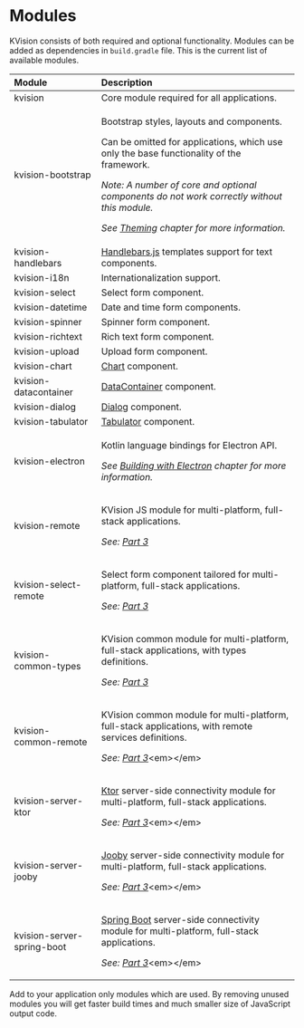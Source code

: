# Modules

KVision consists of both required and optional functionality. Modules can be added as dependencies in `build.gradle` file. This is the current list of available modules.

<table>
  <thead>
    <tr>
      <th style="text-align:left">Module</th>
      <th style="text-align:left">Description</th>
    </tr>
  </thead>
  <tbody>
    <tr>
      <td style="text-align:left">kvision</td>
      <td style="text-align:left">Core module required for all applications.</td>
    </tr>
    <tr>
      <td style="text-align:left">kvision-bootstrap</td>
      <td style="text-align:left">
        <p>Bootstrap styles, layouts and components.</p>
        <p>Can be omitted for applications, which use only the base functionality
          of the framework.</p>
        <p><em>Note: A number of core and optional components do not work correctly without this module.</em>
        </p>
        <p><em>See </em><a href="themes.md"><em>Theming</em></a><em> chapter for more information.</em>
        </p>
      </td>
    </tr>
    <tr>
      <td style="text-align:left">kvision-handlebars</td>
      <td style="text-align:left"><a href="https://handlebarsjs.com/">Handlebars.js</a> templates support
        for text components.</td>
    </tr>
    <tr>
      <td style="text-align:left">kvision-i18n</td>
      <td style="text-align:left">Internationalization support.</td>
    </tr>
    <tr>
      <td style="text-align:left">kvision-select</td>
      <td style="text-align:left">Select form component.</td>
    </tr>
    <tr>
      <td style="text-align:left">kvision-datetime</td>
      <td style="text-align:left">Date and time form components.</td>
    </tr>
    <tr>
      <td style="text-align:left">kvision-spinner</td>
      <td style="text-align:left">Spinner form component.</td>
    </tr>
    <tr>
      <td style="text-align:left">kvision-richtext</td>
      <td style="text-align:left">Rich text form component.</td>
    </tr>
    <tr>
      <td style="text-align:left">kvision-upload</td>
      <td style="text-align:left">Upload form component.</td>
    </tr>
    <tr>
      <td style="text-align:left">kvision-chart</td>
      <td style="text-align:left"><a href="../part-2-advanced-features/charts.md">Chart</a> component.</td>
    </tr>
    <tr>
      <td style="text-align:left">kvision-datacontainer</td>
      <td style="text-align:left"><a href="../part-2-advanced-features/observable-data-model.md">DataContainer</a> component.</td>
    </tr>
    <tr>
      <td style="text-align:left">kvision-dialog</td>
      <td style="text-align:left"><a href="windows-and-modals.md#dialog-with-a-result">Dialog</a> component.</td>
    </tr>
    <tr>
      <td style="text-align:left">kvision-tabulator</td>
      <td style="text-align:left"><a href="../part-2-advanced-features/tabulator-tables.md">Tabulator</a> component.</td>
    </tr>
    <tr>
      <td style="text-align:left">kvision-electron</td>
      <td style="text-align:left">
        <p>Kotlin language bindings for Electron API.</p>
        <p><em>See </em><a href="../part-2-advanced-features/building-with-electron.md"><em>Building with Electron</em></a><em> chapter for more information.</em>
        </p>
      </td>
    </tr>
    <tr>
      <td style="text-align:left">kvision-remote</td>
      <td style="text-align:left">
        <p>KVision JS module for multi-platform, full-stack applications.</p>
        <p><em>See:</em>  <a href="https://kvision.gitbook.io/kvision-guide/part-3-server-side-interface"><em>Part 3</em></a><em>&#x200B;</em>
        </p>
      </td>
    </tr>
    <tr>
      <td style="text-align:left">kvision-select-remote</td>
      <td style="text-align:left">
        <p>Select form component tailored for multi-platform, full-stack applications.</p>
        <p><em>See:</em>  <a href="https://kvision.gitbook.io/kvision-guide/part-3-server-side-interface"><em>Part 3</em></a><em>&#x200B;</em>
        </p>
      </td>
    </tr>
    <tr>
      <td style="text-align:left">kvision-common-types</td>
      <td style="text-align:left">
        <p>KVision common module for multi-platform, full-stack applications, with
          types definitions.</p>
        <p><em>See:</em>  <a href="https://kvision.gitbook.io/kvision-guide/part-3-server-side-interface"><em>Part 3</em></a><em>&#x200B;</em>
        </p>
      </td>
    </tr>
    <tr>
      <td style="text-align:left">kvision-common-remote</td>
      <td style="text-align:left">
        <p>KVision common module for multi-platform, full-stack applications, with
          remote services definitions.</p>
        <p><em>See:</em>  <a href="https://kvision.gitbook.io/kvision-guide/part-3-server-side-interface"><em>Part 3</em></a>&lt;em&gt;&lt;/em&gt;</p>
      </td>
    </tr>
    <tr>
      <td style="text-align:left">kvision-server-ktor</td>
      <td style="text-align:left">
        <p><a href="https://ktor.io/">Ktor</a> server-side connectivity module for
          multi-platform, full-stack applications.</p>
        <p><em>See: </em><a href="../part-3-server-side-interface/"><em>Part 3</em></a>&lt;em&gt;&lt;/em&gt;</p>
      </td>
    </tr>
    <tr>
      <td style="text-align:left">kvision-server-jooby</td>
      <td style="text-align:left">
        <p><a href="https://jooby.org">Jooby</a> server-side connectivity module for
          multi-platform, full-stack applications.</p>
        <p><em>See: </em><a href="../part-3-server-side-interface/"><em>Part 3</em></a>&lt;em&gt;&lt;/em&gt;</p>
      </td>
    </tr>
    <tr>
      <td style="text-align:left">kvision-server-spring-boot</td>
      <td style="text-align:left">
        <p><a href="https://spring.io/projects/spring-boot">Spring Boot</a> server-side
          connectivity module for multi-platform, full-stack applications.</p>
        <p><em>See: </em><a href="../part-3-server-side-interface/"><em>Part 3</em></a>&lt;em&gt;&lt;/em&gt;</p>
      </td>
    </tr>
  </tbody>
</table>Add to your application only modules which are used. By removing unused modules you will get faster build times and much smaller size of JavaScript output code.

